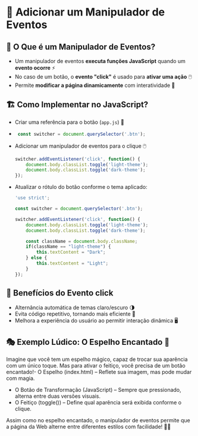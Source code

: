 # 🎯 Adicionar um Manipulador de Eventos

## 📌 O Que é um Manipulador de Eventos?
- Um manipulador de eventos **executa funções JavaScript** quando um **evento ocorre** ⚡
- No caso de um botão, o **evento "click"** é usado para **ativar uma ação** 🖱️
- Permite **modificar a página dinamicamente** com interatividade 🔄

## 🏗️ Como Implementar no JavaScript?
- Criar uma referência para o botão (`app.js`) 📂
- 
   ```javascript
    const switcher = document.querySelector('.btn');
   ```

- Adicionar um manipulador de eventos para o clique 🖱️

    ```javascript
    switcher.addEventListener('click', function() {
        document.body.classList.toggle('light-theme');
        document.body.classList.toggle('dark-theme');
    });
    ```

- Atualizar o rótulo do botão conforme o tema aplicado:
    ```javascript
    'use strict';

    const switcher = document.querySelector('.btn');

    switcher.addEventListener('click', function() {
        document.body.classList.toggle('light-theme');
        document.body.classList.toggle('dark-theme');

        const className = document.body.className;
        if(className == "light-theme") {
            this.textContent = "Dark";
        } else {
            this.textContent = "Light";
        }
    });
    ```
## 🚀 Benefícios do Evento click
- Alternância automática de temas claro/escuro 🌗
- Evita código repetitivo, tornando mais eficiente 🔧
- Melhora a experiência do usuário ao permitir interação dinâmica 🖥️
  
## 🎭 Exemplo Lúdico: O Espelho Encantado 🔮
Imagine que você tem um espelho mágico, capaz de trocar sua aparência com um único toque. Mas para ativar o feitiço, você precisa de um botão encantado!- O Espelho (index.html) – Reflete sua imagem, mas pode mudar com magia.
- O Botão de Transformação (JavaScript) – Sempre que pressionado, alterna entre duas versões visuais.
- O Feitiço (toggle()) – Define qual aparência será exibida conforme o clique.
  
Assim como no espelho encantado, o manipulador de eventos permite que a página da Web alterne entre diferentes estilos com facilidade! 🚀✨

